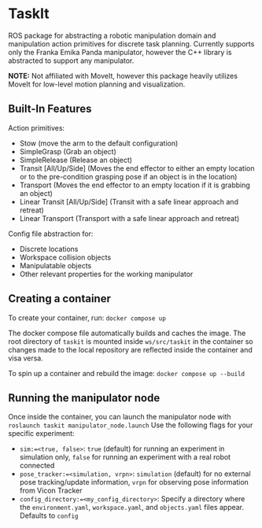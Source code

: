 # TaskIt

ROS package for abstracting a robotic manipulation domain and manipulation action primitives for discrete task planning. Currently supports only the Franka Emika Panda manipulator, however the C++ library is abstracted to support any manipulator.

**NOTE:** Not affiliated with MoveIt, however this package heavily utilizes MoveIt for low-level motion planning and visualization. 

## Built-In Features

Action primitives:
 - Stow (move the arm to the default configuration)
 - SimpleGrasp (Grab an object)
 - SimpleRelease (Release an object)
 - Transit [All/Up/Side] (Moves the end effector to either an empty location or to the pre-condition grasping pose if an object is in the location)
 - Transport (Moves the end effector to an empty location if it is grabbing an object)
 - Linear Transit [All/Up/Side] (Transit with a safe linear approach and retreat)
 - Linear Transport (Transport with a safe linear approach and retreat)

Config file abstraction for:
 - Discrete locations
 - Workspace collision objects
 - Manipulatable objects
 - Other relevant properties for the working manipulator

## Creating a container
To create your container, run:
`docker compose up`

The docker compose file automatically builds and caches the image. The root directory of `taskit` is mounted inside `ws/src/taskit` in the container so changes made to the local repository are reflected inside the container and visa versa.

To spin up a container and rebuild the image:
`docker compose up --build`

## Running the manipulator node
Once inside the container, you can launch the manipulator node with
`roslaunch taskit manipulator_node.launch`
Use the following flags for your specific experiment:
 - `sim:=<true, false>`: `true` (default) for running an experiment in simulation only, `false` for running an experiment with a real robot connected
 - `pose_tracker:=<simulation, vrpn>`: `simulation` (default) for no external pose tracking/update information, `vrpn` for observing pose information from Vicon Tracker
 - `config_directory:=<my_config_directory>`: Specify a directory where the `environment.yaml`, `workspace.yaml`, and `objects.yaml` files appear. Defaults to `config`